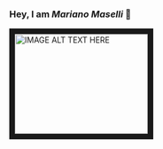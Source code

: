 ### Hey, I am *Mariano Maselli* 👋

<a href="https://www.linkedin.com/in/mariano-maselli-a414b3237/" target="_blank"><img src="https://upload.wikimedia.org/wikipedia/commons/thumb/c/ca/LinkedIn_logo_initials.png/768px-LinkedIn_logo_initials.png" 
alt="IMAGE ALT TEXT HERE" width="240" height="180" border="10" /></a>

<!--
**iram96/iram96** is a ✨ _special_ ✨ repository because its `README.md` (this file) appears on your GitHub profile.

Here are some ideas to get you started:

- 🔭 I’m currently working on ...
- 🌱 I’m currently learning ...
- 👯 I’m looking to collaborate on ...
- 🤔 I’m looking for help with ...
- 💬 Ask me about ...
- 📫 How to reach me: ...
- 😄 Pronouns: ...
- ⚡ Fun fact: ...
-->
